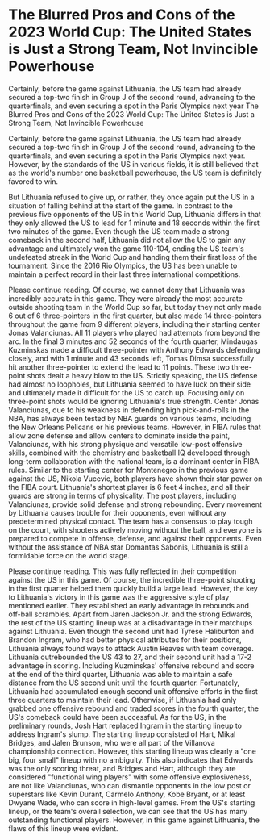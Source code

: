 # The Blurred Pros and Cons of the 2023 World Cup: The United States is Just a Strong Team, Not Invincible Powerhouse

Certainly, before the game against Lithuania, the US team had already secured a top-two finish in Group J of the second round, advancing to the quarterfinals, and even securing a spot in the Paris Olympics next year 
 The Blurred Pros and Cons of the 2023 World Cup: The United States is Just a Strong Team, Not Invincible Powerhouse

Certainly, before the game against Lithuania, the US team had already secured a top-two finish in Group J of the second round, advancing to the quarterfinals, and even securing a spot in the Paris Olympics next year. However, by the standards of the US in various fields, it is still believed that as the world's number one basketball powerhouse, the US team is definitely favored to win.

But Lithuania refused to give up, or rather, they once again put the US in a situation of falling behind at the start of the game. In contrast to the previous five opponents of the US in this World Cup, Lithuania differs in that they only allowed the US to lead for 1 minute and 18 seconds within the first two minutes of the game. Even though the US team made a strong comeback in the second half, Lithuania did not allow the US to gain any advantage and ultimately won the game 110-104, ending the US team's undefeated streak in the World Cup and handing them their first loss of the tournament. Since the 2016 Rio Olympics, the US has been unable to maintain a perfect record in their last three international competitions.

Please continue reading. Of course, we cannot deny that Lithuania was incredibly accurate in this game. They were already the most accurate outside shooting team in the World Cup so far, but today they not only made 6 out of 6 three-pointers in the first quarter, but also made 14 three-pointers throughout the game from 9 different players, including their starting center Jonas Valanciunas. All 11 players who played had attempts from beyond the arc. In the final 3 minutes and 52 seconds of the fourth quarter, Mindaugas Kuzminskas made a difficult three-pointer with Anthony Edwards defending closely, and with 1 minute and 43 seconds left, Tomas Dimsa successfully hit another three-pointer to extend the lead to 11 points. These two three-point shots dealt a heavy blow to the US. Strictly speaking, the US defense had almost no loopholes, but Lithuania seemed to have luck on their side and ultimately made it difficult for the US to catch up. Focusing only on three-point shots would be ignoring Lithuania's true strength. Center Jonas Valanciunas, due to his weakness in defending high pick-and-rolls in the NBA, has always been tested by NBA guards on various teams, including the New Orleans Pelicans or his previous teams. However, in FIBA rules that allow zone defense and allow centers to dominate inside the paint, Valanciunas, with his strong physique and versatile low-post offensive skills, combined with the chemistry and basketball IQ developed through long-term collaboration with the national team, is a dominant center in FIBA rules. Similar to the starting center for Montenegro in the previous game against the US, Nikola Vucevic, both players have shown their star power on the FIBA court. Lithuania's shortest player is 6 feet 4 inches, and all their guards are strong in terms of physicality. The post players, including Valanciunas, provide solid defense and strong rebounding. Every movement by Lithuania causes trouble for their opponents, even without any predetermined physical contact. The team has a consensus to play tough on the court, with shooters actively moving without the ball, and everyone is prepared to compete in offense, defense, and against their opponents. Even without the assistance of NBA star Domantas Sabonis, Lithuania is still a formidable force on the world stage.

Please continue reading. This was fully reflected in their competition against the US in this game. Of course, the incredible three-point shooting in the first quarter helped them quickly build a large lead. However, the key to Lithuania's victory in this game was the aggressive style of play mentioned earlier. They established an early advantage in rebounds and off-ball scrambles. Apart from Jaren Jackson Jr. and the strong Edwards, the rest of the US starting lineup was at a disadvantage in their matchups against Lithuania. Even though the second unit had Tyrese Haliburton and Brandon Ingram, who had better physical attributes for their positions, Lithuania always found ways to attack Austin Reaves with team coverage. Lithuania outrebounded the US 43 to 27, and their second unit had a 17-2 advantage in scoring. Including Kuzminskas' offensive rebound and score at the end of the third quarter, Lithuania was able to maintain a safe distance from the US second unit until the fourth quarter. Fortunately, Lithuania had accumulated enough second unit offensive efforts in the first three quarters to maintain their lead. Otherwise, if Lithuania had only grabbed one offensive rebound and traded scores in the fourth quarter, the US's comeback could have been successful. As for the US, in the preliminary rounds, Josh Hart replaced Ingram in the starting lineup to address Ingram's slump. The starting lineup consisted of Hart, Mikal Bridges, and Jalen Brunson, who were all part of the Villanova championship connection. However, this starting lineup was clearly a "one big, four small" lineup with no ambiguity. This also indicates that Edwards was the only scoring threat, and Bridges and Hart, although they are considered "functional wing players" with some offensive explosiveness, are not like Valanciunas, who can dismantle opponents in the low post or superstars like Kevin Durant, Carmelo Anthony, Kobe Bryant, or at least Dwyane Wade, who can score in high-level games. From the US's starting lineup, or the team's overall selection, we can see that the US has many outstanding functional players. However, in this game against Lithuania, the flaws of this lineup were evident.